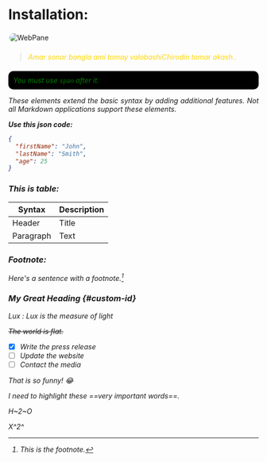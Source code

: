 <!-- This is my readme practice -->
# Installation:

<img src="https://scontent.fdac27-1.fna.fbcdn.net/v/t1.6435-9/189032871_108910978084019_2190963795800275972_n.png?_nc_cat=103&ccb=1-5&_nc_sid=e3f864&_nc_eui2=AeG0cftQ_xOtNsMla8OYLlRKnQx3Kiv1seudDHcqK_Wx65iCB85nNbtZ3TkUqk7Ugv_6wG2cKdgpTn6jRT8_3xfe&_nc_ohc=9SaOqxO3mzYAX8KCUyY&_nc_ht=scontent.fdac27-1.fna&oh=00_AT85SGxYrBfePBSYZwXqTTP7sA8BM-8iISg6bP7x8d9Few&oe=61D6F268" title="WebPane" style="border:2px solid #fff;border-radius:20px;">

> <p style="color:gold;margin-top:20px;"><i>Amar sonar bangla ami tomay valobashi<i>Chirodin tomar akash..</p>


<mark style="padding:10px;color:green;background-color:black;border-radius:10px;margin-top:20px;display:block;">You must use `span` after it.</mark>

<p style="text-align:justify;margin-bottom:10px;">These elements extend the basic syntax by adding additional features. Not all Markdown applications support these elements.</p>

<strong>Use this json code:</strong>

```json
{
  "firstName": "John",
  "lastName": "Smith",
  "age": 25
}
```

### This is table:


| Syntax | Description |
| ----------- | ----------- |
| Header | Title |
| Paragraph | Text |

### Footnote:

Here's a sentence with a footnote.[^1]

[^1]: This is the footnote.

### My Great Heading {#custom-id}

Lux
: Lux is the measure of light

~~The world is flat.~~

- [x] Write the press release
- [ ] Update the website
- [ ] Contact the media

That is so funny! :joy:

I need to highlight these ==very important words==.

H~2~O

X^2^
